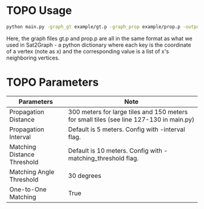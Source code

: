 # TOPO Usage
```bash
python main.py -graph_gt example/gt.p -graph_prop example/prop.p -output toporesult.txt
```

Here, the graph files gt.p and prop.p are all in the same format as what we used in Sat2Graph - a python dictionary where each key is the coordinate of a vertex (note as x) and the corresponding value is a list of x's neighboring vertices.  


# TOPO Parameters
Parameters | Note 
--------------------- | -------------
Propagation Distance  | 300 meters for large tiles and 150 meters for small tiles (see line 127-130 in main.py)
Propagation Interval  | Default is 5 meters. Config with -interval flag.
Matching Distance Threshold | Default is 10 meters. Config with -matching_threshold flag.
Matching Angle Threshold | 30 degrees 
One-to-One Matching | True

